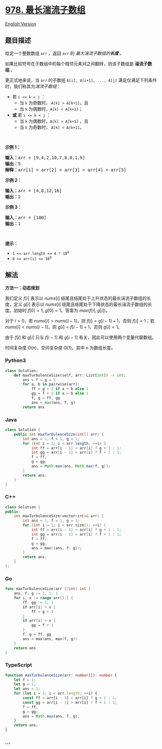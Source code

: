 # [978. 最长湍流子数组](https://leetcode.cn/problems/longest-turbulent-subarray)

[English Version](/solution/0900-0999/0978.Longest%20Turbulent%20Subarray/README_EN.md)

## 题目描述

<!-- 这里写题目描述 -->

<p>给定一个整数数组 <code>arr</code>&nbsp;，返回 <code>arr</code>&nbsp;的&nbsp;<em>最大湍流子数组的<strong>长度</strong></em><strong>&nbsp;</strong>。</p>

<p>如果比较符号在子数组中的每个相邻元素对之间翻转，则该子数组是&nbsp;<strong>湍流子数组</strong>&nbsp;。</p>

<p>更正式地来说，当 <code>arr</code>&nbsp;的子数组&nbsp;<code>A[i], A[i+1], ..., A[j]</code>&nbsp;满足仅满足下列条件时，我们称其为<em>湍流子数组</em>：</p>

<ul>
	<li>若&nbsp;<code>i &lt;= k &lt; j</code>&nbsp;：
    <ul>
    	<li>当 <code>k</code>&nbsp;为奇数时，&nbsp;<code>A[k] &gt; A[k+1]</code>，且</li>
    	<li>当 <code>k</code> 为偶数时，<code>A[k] &lt; A[k+1]</code>；</li>
    </ul>
    </li>
    <li><strong>或 </strong>若&nbsp;<code>i &lt;= k &lt; j</code>&nbsp;：
    <ul>
    	<li>当 <code>k</code> 为偶数时，<code>A[k] &gt; A[k+1]</code>&nbsp;，且</li>
    	<li>当 <code>k</code>&nbsp;为奇数时，&nbsp;<code>A[k] &lt; A[k+1]</code>。</li>
    </ul>
    </li>
</ul>

<p>&nbsp;</p>

<p><strong>示例 1：</strong></p>

<pre>
<strong>输入：</strong>arr = [9,4,2,10,7,8,8,1,9]
<strong>输出：</strong>5
<strong>解释：</strong>arr[1] &gt; arr[2] &lt; arr[3] &gt; arr[4] &lt; arr[5]</pre>

<p><strong>示例 2：</strong></p>

<pre>
<strong>输入：</strong>arr = [4,8,12,16]
<strong>输出：</strong>2
</pre>

<p><strong>示例 3：</strong></p>

<pre>
<strong>输入：</strong>arr = [100]
<strong>输出：</strong>1
</pre>

<p>&nbsp;</p>

<p><strong>提示：</strong></p>

<ul>
	<li><code>1 &lt;= arr.length &lt;= 4 * 10<sup>4</sup></code></li>
	<li><code>0 &lt;= arr[i] &lt;= 10<sup>9</sup></code></li>
</ul>

## 解法

<!-- 这里可写通用的实现逻辑 -->

**方法一：动态规划**

我们定义 $f[i]$ 表示以 $nums[i]$ 结尾且结尾处于上升状态的最长湍流子数组的长度，定义 $g[i]$ 表示以 $nums[i]$ 结尾且结尾处于下降状态的最长湍流子数组的长度。初始时 $f[0] = 1$, $g[0] = 1$。答案为 $max(f[i], g[i])$。

对于 $i \gt 0$，若 $nums[i] \gt nums[i - 1]$，则 $f[i] = g[i - 1] + 1$，否则 $f[i] = 1$；若 $nums[i] \lt nums[i - 1]$，则 $g[i] = f[i - 1] + 1$，否则 $g[i] = 1$。

由于 $f[i]$ 和 $g[i]$ 只与 $f[i - 1]$ 和 $g[i - 1]$ 有关，因此可以使用两个变量代替数组。

时间复杂度 $O(n)$，空间复杂度 $O(1)$。其中 $n$ 为数组长度。

<!-- tabs:start -->

### **Python3**

<!-- 这里可写当前语言的特殊实现逻辑 -->

```python
class Solution:
    def maxTurbulenceSize(self, arr: List[int]) -> int:
        ans = f = g = 1
        for a, b in pairwise(arr):
            ff = g + 1 if a < b else 1
            gg = f + 1 if a > b else 1
            f, g = ff, gg
            ans = max(ans, f, g)
        return ans
```

### **Java**

<!-- 这里可写当前语言的特殊实现逻辑 -->

```java
class Solution {
    public int maxTurbulenceSize(int[] arr) {
        int ans = 1, f = 1, g = 1;
        for (int i = 1; i < arr.length; ++i) {
            int ff = arr[i - 1] < arr[i] ? g + 1 : 1;
            int gg = arr[i - 1] > arr[i] ? f + 1 : 1;
            f = ff;
            g = gg;
            ans = Math.max(ans, Math.max(f, g));
        }
        return ans;
    }
}
```

### **C++**

```cpp
class Solution {
public:
    int maxTurbulenceSize(vector<int>& arr) {
        int ans = 1, f = 1, g = 1;
        for (int i = 1; i < arr.size(); ++i) {
            int ff = arr[i - 1] < arr[i] ? g + 1 : 1;
            int gg = arr[i - 1] > arr[i] ? f + 1 : 1;
            f = ff;
            g = gg;
            ans = max({ans, f, g});
        }
        return ans;
    }
};
```

### **Go**

```go
func maxTurbulenceSize(arr []int) int {
	ans, f, g := 1, 1, 1
	for i, x := range arr[1:] {
		ff, gg := 1, 1
		if arr[i] < x {
			ff = g + 1
		}
		if arr[i] > x {
			gg = f + 1
		}
		f, g = ff, gg
		ans = max(ans, max(f, g))
	}
	return ans
}
```

### **TypeScript**

```ts
function maxTurbulenceSize(arr: number[]): number {
    let f = 1;
    let g = 1;
    let ans = 1;
    for (let i = 1; i < arr.length; ++i) {
        const ff = arr[i - 1] < arr[i] ? g + 1 : 1;
        const gg = arr[i - 1] > arr[i] ? f + 1 : 1;
        f = ff;
        g = gg;
        ans = Math.max(ans, f, g);
    }
    return ans;
}
```

### **...**

```

```

<!-- tabs:end -->
